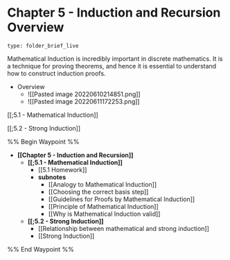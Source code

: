 # Chapter 5 - Induction and Recursion Overview
 
```ccard
type: folder_brief_live
```
 Mathematical Induction is incredibly important in discrete mathematics. It is a technique for proving theorems, and hence it is essential to understand how to construct induction proofs. 
 
 - Overview
	 - ![[Pasted image 20220610214851.png]]
	 - ![[Pasted image 20220611172253.png]]

[[;5.1 - Mathematical Induction]]

[[;5.2 - Strong Induction]]

%% Begin Waypoint %%
- **[[Chapter 5 - Induction and Recursion]]**
	- **[[;5.1 - Mathematical Induction]]**
		- [[5.1 Homework]]
		- **subnotes**
			- [[Analogy to Mathematical Induction]]
			- [[Choosing the correct basis step]]
			- [[Guidelines for Proofs by Mathematical Induction]]
			- [[Principle of Mathematical Induction]]
			- [[Why is Mathematical Induction valid]]
	- **[[;5.2 - Strong Induction]]**
		- [[Relationship between mathematical and strong induction]]
		- [[Strong Induction]]

%% End Waypoint %%
